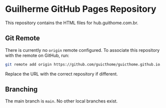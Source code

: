 # Guilherme GitHub Pages Repository

This repository contains the HTML files for hub.guithome.com.br.

## Git Remote

There is currently no `origin` remote configured. To associate this repository with the remote on GitHub, run:

```bash
git remote add origin https://github.com/guicthome/guicthome.github.io.git
```

Replace the URL with the correct repository if different.

## Branching

The main branch is `main`. No other local branches exist.


